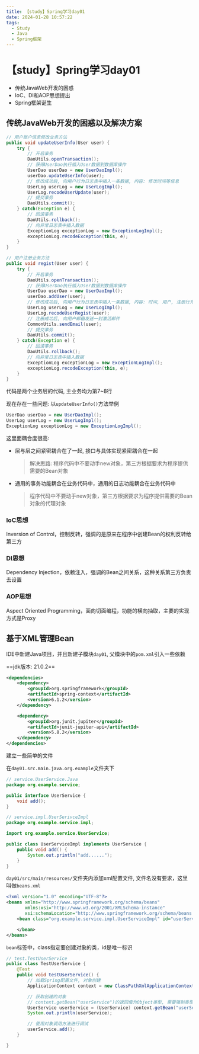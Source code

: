 ```yaml
---
title: 【study】Spring学习day01
date: 2024-01-28 10:57:22
tags:
  - Study
  - Java
  - Spring框架
---
```


# 【study】Spring学习day01

- 传统JavaWeb开发的困惑
- IoC、DI和AOP思想提出
- Spring框架诞生

## 传统JavaWeb开发的困惑以及解决方案

``` java
// 用户账户信息修改业务方法
public void updateUserInfo(User user) {
    try {
        // 开启事务
        DaoUtils.openTransaction();
        // 获得UserDao执行插入User数据到数据库操作
        UserDao userDao = new UserDaoImpl();
        userDao.updateUserInfo(user);
        // 修改成功后, 向用户行为日志表中插入一条数据, 内容: 修改时间等信息
        UserLog userLog = new UserLogImpl();
        UserLog.recodeUserUpdate(user);
        // 提交事务
        DaoUtils.commit();
    } catch(Exception e) {
        // 回滚事务
        DaoUtils.rollback();
        // 向异常日志表中插入数据
        ExceptionLog exceptionLog = new ExceptionLogImpl();
        exceptionLog.recodeException(this, e);
    }
}
```

``` java
// 用户注册业务方法
public void regist(User user) {
    try {
        // 开启事务
        DaoUtils.openTransaction();
        // 获得UserDao执行插入User数据到数据库操作
        UserDao userDao = new UserDaoImpl();
        userDao.addUser(user);
        // 修改成功后, 向用户行为日志表中插入一条数据, 内容: 时间, 用户, 注册行为
        UserLog userLog = new UserLogImpl();
        UserLog.recodeUserRegist(user);
        // 注册成功后, 向用户邮箱发送一封激活邮件
        CommonUtils.sendEmail(user);
        // 提交事务
        DaoUtils.commit();
    } catch(Exception e) {
        // 回滚事务
        DaoUtils.rollback();
        // 向异常日志表中插入数据
        ExceptionLog exceptionLog = new ExceptionLogImpl();
        exceptionLog.recodeException(this, e);
    }
}
```

代码是两个业务层的代码, 主业务均为第7\~8行

现在存在一些问题: 以`updateUserInfo()`方法举例

``` java
UserDao userDao = new UserDaoImpl();
UserLog userLog = new UserLogImpl();
ExceptionLog exceptionLog = new ExceptionLogImpl();
```

这里面耦合度很高:

- 层与层之间紧密耦合在了一起, 接口与具体实现紧密耦合在一起

    > 解决思路: 程序代码中不要动手new对象，第三方根据要求为程序提供需要的Bean对象

- 通用的事务功能耦合在业务代码中，通用的日志功能耦合在业务代码中

    > 程序代码中不要动手new对象，第三方根据要求为程序提供需要的Bean对象的代理对象

### IoC思想

Inversion of Control，控制反转，强调的是原来在程序中创建Bean的权利反转给第三方

### DI思想

Dependency Injection，依赖注入，强调的Bean之间关系，这种关系第三方负责去设置

### AOP思想

Aspect Oriented Programming，面向切面编程，功能的横向抽取，主要的实现方式是Proxy

## 基于XML管理Bean

IDE中新建Java项目，并且新建子模块`day01`, 父模块中的`pom.xml`引入一些依赖

==jdk版本: 21.0.2==

``` xml
<dependencies>
    <dependency>
        <groupId>org.springframework</groupId>
        <artifactId>spring-context</artifactId>
        <version>6.1.2</version>
    </dependency>

    <dependency>
        <groupId>org.junit.jupiter</groupId>
        <artifactId>junit-jupiter-api</artifactId>
        <version>5.8.2</version>
    </dependency>
</dependencies>
```

建立一些简单的文件

在`day01.src.main.java.org.example`文件夹下

``` java
// service.UserService.Java
package org.example.service;

public interface UserService {
    void add();
}

```

``` java
// service.impl.UserSerivceImpl
package org.example.service.impl;

import org.example.service.UserService;

public class UserServiceImpl implements UserService {
	public void add() {
        System.out.println("add......");
    }
}

```

`day01/src/main/resources/`文件夹内添加xml配置文件, 文件名没有要求，这里叫做`beans.xml`

``` xml
<?xml version="1.0" encoding="UTF-8"?>
<beans xmlns="http://www.springframework.org/schema/beans"
       xmlns:xsi="http://www.w3.org/2001/XMLSchema-instance"
       xsi:schemaLocation="http://www.springframework.org/schema/beans http://www.springframework.org/schema/beans/spring-beans.xsd">
    <bean class="org.example.service.impl.UserServiceImpl" id="userService">

    </bean>
</beans>
```

`bean`标签中，class指定要创建对象的类，id是唯一标识



``` java
// test.TestUserService
public class TestUserService {
    @Test
    public void testUserService() {
        // 加载Spring配置文件, 对象创建
        ApplicationContext context = new ClassPathXmlApplicationContext("beans.xml");

        // 获取创建的对象
        // context.getBean("userService")的返回值为Object类型, 需要强制类型转换
        UserService userService = (UserService) context.getBean("userService");
        System.out.println(userService);

        // 使用对象调用方法进行调试
        userService.add();
    }

}

```

